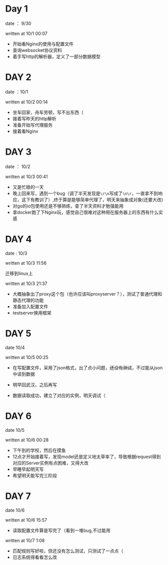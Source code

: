 # Day 1 

date ： 9/30

written at 10/1 00:07

+ 开始看Nginx的使用与配置文件
+ 查询websocket协议资料
+ 着手写http的解析器，定义了一部分数据模型



# DAY 2

date ：10/1

written at 10/2 00:14

+ 坐车回家，舟车劳顿，写不出东西（
+ 接着写昨天的http解析
+ 准备开始写代理服务
+ 接着看Nginx



# DAY 3

date ： 10/2

written at 10/3 00:41 

+ 又是忙碌的一天
+ 晚上回来写，遇到一个bug（调了半天发现是`\r\n`写成了`\n\r`，一直拿不到响应，这下有教训了）,终于算是能够简单代理了，明天来抽象成对象(还要大改)
+ 对go的io包使用还是不够熟练，查了半天资料才勉强能用
+ 拿docker跑了下Nginx玩，感觉自己很难对这种用在服务器上的东西有什么实感


# DAY 4

date :  10/3

written at 10/3 11:56

迁移到linux上

written at 10/3 21:37
 + 大概抽象出了proxy这个包（也许应该叫proxyserver？），测试了普通代理和静态代理的功能
 + 准备加入配置文件
 + testserver换用框架



# DAY 5

date 10/4

written at 10/5 00:25

+ 在写配置文件，采用了json格式，出了点小问题，~~还没有测试~~，不过能从json中读到数据

+ 明早回武汉，之后再写

  

+ 数据读取成功，建立了对应的实例，明天调试（



# DAY 6

date 10/5

written at 10/6 00:28

+ 下午到的学校，然后在摸鱼
+ 12点才开始接着写，发现model还是定义地太草率了，导致根据request得到对应的Server实例有点困难，又得大改
+ 早睡早起明天写
+ 希望明天能写完三阶段

# DAY 7

date 10/6

written at 10/6 15:57

 + 读取配置文件算是写完了（看到一堆bug,不过能用

written at 10/7 1:08

+ 匹配规则写好啦，但还没有怎么测试，只测试了一点点（
+ 日志系统得看看怎么改